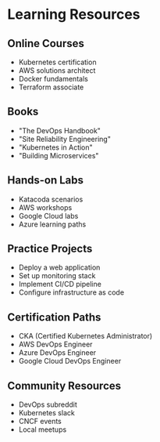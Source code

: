 # Learning Resources

## Online Courses
- Kubernetes certification
- AWS solutions architect
- Docker fundamentals
- Terraform associate

## Books
- "The DevOps Handbook"
- "Site Reliability Engineering"
- "Kubernetes in Action"
- "Building Microservices"

## Hands-on Labs
- Katacoda scenarios
- AWS workshops
- Google Cloud labs
- Azure learning paths

## Practice Projects
- Deploy a web application
- Set up monitoring stack
- Implement CI/CD pipeline
- Configure infrastructure as code

## Certification Paths
- CKA (Certified Kubernetes Administrator)
- AWS DevOps Engineer
- Azure DevOps Engineer
- Google Cloud DevOps Engineer

## Community Resources
- DevOps subreddit
- Kubernetes slack
- CNCF events
- Local meetups
